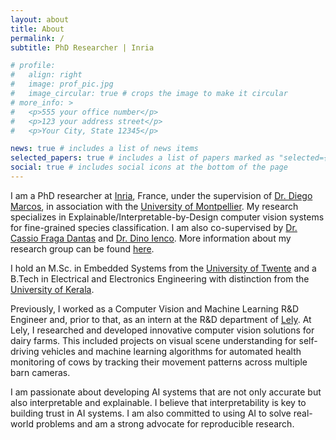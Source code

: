 ```yaml
---
layout: about
title: About
permalink: /
subtitle: PhD Researcher | Inria

# profile:
#   align: right
#   image: prof_pic.jpg
#   image_circular: true # crops the image to make it circular
# more_info: >
#   <p>555 your office number</p>
#   <p>123 your address street</p>
#   <p>Your City, State 12345</p>

news: true # includes a list of news items
selected_papers: true # includes a list of papers marked as "selected={true}"
social: true # includes social icons at the bottom of the page
---
```


I am a PhD researcher at [Inria](https://www.inria.fr/en), France, under the supervision of [Dr. Diego Marcos](https://scholar.google.com/citations?user=IUqydU0AAAAJ), in association with the [University of Montpellier](https://www.umontpellier.fr/). My research specializes in Explainable/Interpretable-by-Design computer vision systems for fine-grained species classification. I am also co-supervised by [Dr. Cassio Fraga Dantas](https://cassiofragadantas.github.io/) and [Dr. Dino Ienco](https://scholar.google.com/citations?user=C8zfH3kAAAAJ). More information about my research group can be found [here](https://team.inria.fr/evergreen/).

I hold an M.Sc. in Embedded Systems from the [University of Twente](https://www.utwente.nl/en/) and a B.Tech in Electrical and Electronics Engineering with distinction from the [University of Kerala](https://www.keralauniversity.ac.in/).

Previously, I worked as a Computer Vision and Machine Learning R&D Engineer and, prior to that, as an intern at the R&D department of [Lely](https://www.lely.com/en/). At Lely, I researched and developed innovative computer vision solutions for dairy farms. This included projects on visual scene understanding for self-driving vehicles and machine learning algorithms for automated health monitoring of cows by tracking their movement patterns across multiple barn cameras.

I am passionate about developing AI systems that are not only accurate but also interpretable and explainable. I believe that interpretability is key to building trust in AI systems. I am also committed to using AI to solve real-world problems and am a strong advocate for reproducible research.
